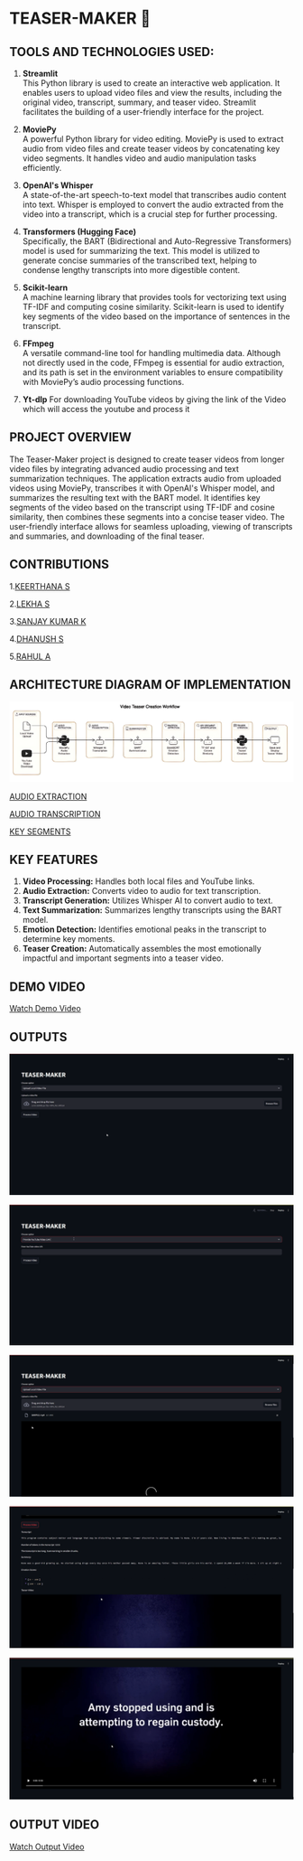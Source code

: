 # TEASER-MAKER 🎦

## TOOLS AND TECHNOLOGIES USED:

1. **Streamlit**  
   This Python library is used to create an interactive web application. It enables users to upload video files and view the results, including the original video, transcript, summary, and teaser video. Streamlit facilitates the building of a user-friendly interface for the project.

2. **MoviePy**  
   A powerful Python library for video editing. MoviePy is used to extract audio from video files and create teaser videos by concatenating key video segments. It handles video and audio manipulation tasks efficiently.

3. **OpenAI's Whisper**  
   A state-of-the-art speech-to-text model that transcribes audio content into text. Whisper is employed to convert the audio extracted from the video into a transcript, which is a crucial step for further processing.

4. **Transformers (Hugging Face)**  
   Specifically, the BART (Bidirectional and Auto-Regressive Transformers) model is used for summarizing the text. This model is utilized to generate concise summaries of the transcribed text, helping to condense lengthy transcripts into more digestible content.

5. **Scikit-learn**  
   A machine learning library that provides tools for vectorizing text using TF-IDF and computing cosine similarity. Scikit-learn is used to identify key segments of the video based on the importance of sentences in the transcript.

6. **FFmpeg**  
   A versatile command-line tool for handling multimedia data. Although not directly used in the code, FFmpeg is essential for audio extraction, and its path is set in the environment variables to ensure compatibility with MoviePy’s audio processing functions.
   
7. **Yt-dlp** 
For downloading YouTube videos by giving the link of the Video which will access the youtube and process it

## PROJECT OVERVIEW

The Teaser-Maker project is designed to create teaser videos from longer video files by integrating advanced audio processing and text summarization techniques. The application extracts audio from uploaded videos using MoviePy, transcribes it with OpenAI's Whisper model, and summarizes the resulting text with the BART model. It identifies key segments of the video based on the transcript using TF-IDF and cosine similarity, then combines these segments into a concise teaser video. The user-friendly interface allows for seamless uploading, viewing of transcripts and summaries, and downloading of the final teaser.

## CONTRIBUTIONS
1.[KEERTHANA S](https://github.com/keerthu16)

2.[LEKHA S](https://github.com/lekha0612)

3.[SANJAY KUMAR K](https://github.com/Sanjaykumar13055)

4.[DHANUSH S](https://github.com/Dh4nu5h)

5.[RAHUL A](https://github.com/Rahuleey)

## ARCHITECTURE DIAGRAM OF IMPLEMENTATION

![TEASER-MAKER ARCHITECTURE](https://github.com/Sanjaykumar13055/TEASER-MAKER/blob/7218e1587435c902b94a25c08ac54bcc8a6e2c51/Assests/Teaser-Maker%20Architecture.jpg)

[AUDIO EXTRACTION](https://drive.google.com/file/d/1BHDedW9_NvZ_rSBsiUHvcLfzFajR21Bk/view?usp=sharing)

[AUDIO TRANSCRIPTION](https://drive.google.com/file/d/1OBo3FhA4HeAa-5IIdGD--OiuLAOuejr2/view?usp=sharing)

[KEY SEGMENTS](https://drive.google.com/file/d/1oUmmS-HDzrnuYXncZdzSIpDvokX-baqj/view?usp=sharing)

## KEY FEATURES

1. **Video Processing:** Handles both local files and YouTube links.
2. **Audio Extraction:** Converts video to audio for text transcription.
3. **Transcript Generation:** Utilizes Whisper AI to convert audio to
text.
4. **Text Summarization:** Summarizes lengthy transcripts using the
BART model.
5. **Emotion Detection:** Identifies emotional peaks in the transcript to
determine key moments.
6. **Teaser Creation:** Automatically assembles the most emotionally
impactful and important segments into a teaser video.

## DEMO VIDEO

[Watch Demo Video](https://drive.google.com/file/d/1cc9MVgFl184H-obXOzYB-LYic3p_LcJq/view?usp=sharing)

## OUTPUTS
![TEASER1](https://github.com/Sanjaykumar13055/TEASER-MAKER/blob/7218e1587435c902b94a25c08ac54bcc8a6e2c51/Assests/Teaser%20Output-1.png)

![TEASER5](https://github.com/Sanjaykumar13055/TEASER-MAKER/blob/7218e1587435c902b94a25c08ac54bcc8a6e2c51/Assests/Teaser-Output-6.png)

![TEASER2](https://github.com/Sanjaykumar13055/TEASER-MAKER/blob/7218e1587435c902b94a25c08ac54bcc8a6e2c51/Assests/Teaser-Output-2.png)

![TEASER3](https://github.com/Sanjaykumar13055/TEASER-MAKER/blob/7218e1587435c902b94a25c08ac54bcc8a6e2c51/Assests/Teaser-Output-3.png)

![TEASER4](https://github.com/Sanjaykumar13055/TEASER-MAKER/blob/7218e1587435c902b94a25c08ac54bcc8a6e2c51/Assests/Teaser-Output-5.png)

## OUTPUT VIDEO
[Watch Output Video](https://drive.google.com/file/d/1z_C1UVrEV46cqvhMa5ThbykusCXLIp4V/view)



